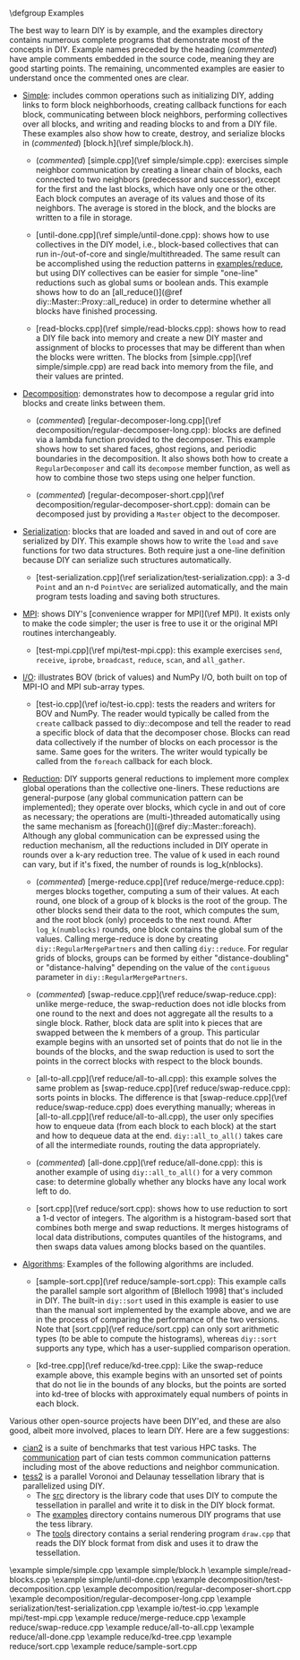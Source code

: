 \defgroup Examples

The best way to learn DIY is by example, and the examples directory contains
numerous complete programs that demonstrate most of the concepts in DIY.
Example names preceded by the heading (*commented*) have ample comments
embedded in the source code, meaning they are good starting points. The
remaining, uncommented examples are easier to understand once the commented
ones are clear.

- [Simple](https://github.com/diatomic/diy/tree/master/examples/simple):
  includes common operations such as initializing DIY, adding links to form block
  neighborhoods, creating callback functions for each block, communicating
  between block neighbors, performing collectives over all blocks, and writing
  and reading blocks to and from a DIY file. These examples also show how to
  create, destroy, and serialize blocks in (*commented*) [block.h](\ref simple/block.h).

  - (*commented*) [simple.cpp](\ref simple/simple.cpp): exercises
    simple neighbor communication by creating a linear chain of blocks, each
    connected to two neighbors (predecessor and successor), except for the
    first and the last blocks, which have only one or the other. Each block
    computes an average of its values and those of its neighbors. The average is
    stored in the block, and the blocks are written to a file in storage.

  - [until-done.cpp](\ref simple/until-done.cpp): shows how to use
    collectives in the DIY model, i.e., block-based collectives that can run
    in-/out-of-core and single/multithreaded. The same result can be
    accomplished using the reduction patterns in
    [examples/reduce](https://github.com/diatomic/diy/tree/master/examples/reduce),
    but using DIY collectives can be easier for simple "one-line" reductions
    such as global sums or boolean ands. This example shows how to do an [all_reduce()](@ref diy::Master::Proxy::all_reduce)
    in order to determine whether all blocks have finished processing.

  - [read-blocks.cpp](\ref simple/read-blocks.cpp): shows how to read
    a DIY file back into memory and create a new DIY master and assignment of
    blocks to processes that may be different than when the blocks were written.
    The blocks from [simple.cpp](\ref simple/simple.cpp) are read back into
    memory from the file, and their values are printed.

- [Decomposition](https://github.com/diatomic/diy/tree/master/examples/decomposition):
  demonstrates how to decompose a regular grid into blocks and create links between them.

  - (*commented*) [regular-decomposer-long.cpp](\ref decomposition/regular-decomposer-long.cpp):
    blocks are defined via a lambda function provided to the decomposer. This
    example shows how to set shared faces, ghost regions, and periodic boundaries
    in the decomposition. It also shows both how to create a `RegularDecomposer`
    and call its `decompose` member function, as well as how to combine those two
    steps using one helper function.

  - (*commented*) [regular-decomposer-short.cpp](\ref decomposition/regular-decomposer-short.cpp):
    domain can be decomposed just by providing a `Master` object to the
    decomposer.

- [Serialization](https://github.com/diatomic/diy/tree/master/examples/serialization):
  blocks that are loaded and saved in and out of core are serialized by DIY. This
  example shows how to write the `load` and `save` functions for two data
  structures. Both require just a one-line definition because DIY can serialize
  such structures automatically.

  - [test-serialization.cpp](\ref serialization/test-serialization.cpp):
    a 3-d `Point` and an n-d `PointVec` are serialized automatically, and the
    main program tests loading and saving both structures.

- [MPI](https://github.com/diatomic/diy/tree/master/examples/mpi):
  shows DIY's [convenience wrapper for MPI](\ref MPI). It exists only to make the
  code simpler; the user is free to use it or the original MPI routines
  interchangeably.

  - [test-mpi.cpp](\ref mpi/test-mpi.cpp): this example exercises `send`,
    `receive`, `iprobe`, `broadcast`, `reduce`, `scan`, and `all_gather`.

- [I/O](https://github.com/diatomic/diy/tree/master/examples/io): illustrates
  BOV (brick of values) and NumPy I/O, both built on top of MPI-IO and MPI
  sub-array types.

  - [test-io.cpp](\ref io/test-io.cpp): tests the readers and writers for
    BOV and NumPy. The reader would typically be called from the `create`
    callback passed to diy::decompose and tell the reader to read a specific
    block of data that the decomposer chose. Blocks can read data collectively if
    the number of blocks on each processor is the same. Same goes for the
    writers. The writer would typically be called from the `foreach` callback for
    each block.

- [Reduction](https://github.com/diatomic/diy/tree/master/examples/reduce):
  DIY supports general reductions to implement more complex global operations
  than the collective one-liners. These reductions are general-purpose (any
  global communication pattern can be implemented); they operate over blocks,
  which cycle in and out of core as necessary; the
  operations are (multi-)threaded automatically using the same mechanism as
  [foreach()](@ref diy::Master::foreach). Although any global communication can
  be expressed using the reduction mechanism, all the reductions included in DIY
  operate in rounds over a k-ary reduction tree. The value of k used in each round
  can vary, but if it's fixed, the number of rounds is log_k(nblocks).

  - (*commented*) [merge-reduce.cpp](\ref reduce/merge-reduce.cpp):
    merges blocks together, computing a sum of their values. At each
    round, one block of a group of k blocks is the root of the group. The other
    blocks send their data to the root, which computes the sum, and the
    root block (only) proceeds to the next round. After `log_k(numblocks)` rounds,
    one block contains the global sum of the values. Calling merge-reduce
    is done by creating `diy::RegularMergePartners` and then calling
    `diy::reduce`. For regular grids of blocks, groups can be formed by either
    "distance-doubling" or "distance-halving" depending on the value of the
    `contiguous` parameter in `diy::RegularMergePartners`.

  - (*commented*) [swap-reduce.cpp](\ref reduce/swap-reduce.cpp): unlike
    merge-reduce, the swap-reduction does not idle blocks from one round to the
    next and does not aggregate all the results to a single block. Rather, block
    data are split into k pieces that are swapped between the k members of
    a group. This particular example begins with an unsorted set of points that
    do not lie in the bounds of the blocks, and the swap reduction is used to
    sort the points in the correct blocks with respect to the block bounds.

  - [all-to-all.cpp](\ref reduce/all-to-all.cpp): this example solves
    the same problem as [swap-reduce.cpp](\ref reduce/swap-reduce.cpp): sorts
    points in blocks. The difference is that
    [swap-reduce.cpp](\ref reduce/swap-reduce.cpp) does everything manually;
    whereas in [all-to-all.cpp](\ref reduce/all-to-all.cpp), the user only
    specifies how to enqueue data (from each block to each block) at the start
    and how to dequeue data at the end. `diy::all_to_all()` takes care of all the
    intermediate rounds, routing the data appropriately.

  - (*commented*) [all-done.cpp](\ref reduce/all-done.cpp): this is another example of using
    `diy::all_to_all()` for a very common case: to determine globally whether any blocks have
    any local work left to do.

  - [sort.cpp](\ref reduce/sort.cpp): shows how to use reduction to sort
    a 1-d vector of integers. The algorithm is a histogram-based sort that
    combines both merge and swap reductions. It merges histograms of local data
    distributions, computes quantiles of the histograms, and then swaps data
    values among blocks based on the quantiles.

- [Algorithms](https://github.com/diatomic/diy/tree/master/examples/reduce):
  Examples of the following algorithms are included.

  - [sample-sort.cpp](\ref reduce/sample-sort.cpp): This example calls the parallel
    sample sort algorithm of [Blelloch 1998] that's included in DIY.
    The built-in  `diy::sort` used in this example is easier to use than
    the manual sort implemented by the example above, and we are in the process of comparing the
    performance of the two versions. Note that
    [sort.cpp](\ref reduce/sort.cpp) can only sort arithmetic types (to be able
    to compute the histograms), whereas `diy::sort` supports any type, which has
    a user-supplied comparison operation.

  - [kd-tree.cpp](\ref reduce/kd-tree.cpp): Like the swap-reduce example above, this
    example begins with an unsorted set of points that do not lie in the bounds
    of any blocks, but the points are sorted into kd-tree of blocks with
    approximately equal numbers of points in each block.

Various other open-source projects have been DIY'ed, and these are also good, albeit more involved, places to learn DIY. Here are a few suggestions:

- [cian2](https://github.com/tpeterka/cian2) is a suite of benchmarks that test
  various HPC tasks. The [communication](https://github.com/tpeterka/cian2/communication) part of cian
  tests common communication patterns including most of the above reductions and
  neighbor communication.
- [tess2](https://github.com/diatomic/tess2) is a parallel Voronoi and Delaunay tessellation library that is parallelized using DIY.
    - The [src](https://github.com/diatomic/tess2/src) directory is the library code that uses DIY to compute the tessellation in parallel and write it to disk in the DIY block format.
    - The [examples](https://github.com/diatomic/tess2/examples) directory contains numerous DIY programs that use the tess library.
    - The [tools](https://github.com/diatomic/tess2/tools) directory contains a serial rendering program `draw.cpp` that reads the DIY block format from disk and uses it to draw the tessellation.


\example simple/simple.cpp
\example simple/block.h
\example simple/read-blocks.cpp
\example simple/until-done.cpp
\example decomposition/test-decomposition.cpp
\example decomposition/regular-decomposer-short.cpp
\example decomposition/regular-decomposer-long.cpp
\example serialization/test-serialization.cpp
\example io/test-io.cpp
\example mpi/test-mpi.cpp
\example reduce/merge-reduce.cpp
\example reduce/swap-reduce.cpp
\example reduce/all-to-all.cpp
\example reduce/all-done.cpp
\example reduce/kd-tree.cpp
\example reduce/sort.cpp
\example reduce/sample-sort.cpp
